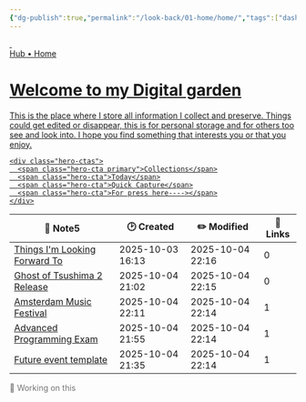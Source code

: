 ```yaml
---
{"dg-publish":true,"permalink":"/look-back/01-home/home/","tags":["dashboard","home"],"noteIcon":"","created":"2025-08-28T23:54:20.501+02:00","updated":"2025-09-26T13:12:02.696+02:00"}
---
```



<a class="dg-card card-hero hero-constrained card-theme-crystal effect-glass" href="/01-Home/dashboard-interface" aria-label="Welcome to my garden">
  <!-- Optional background images (either or both). Keep as early children so they sit behind content -->
  <img class="parallax-layer" src="/img/linkicons/mainbanner.png" alt="" aria-hidden>
  <img class="hero-bg" src="/img/linkicons/mainbanner.png" alt="" aria-hidden>

  <!-- overlay (ensures legibility even on bright backgrounds) -->
  <div class="hero-overlay" aria-hidden></div>

  <!-- all visible content stays inside hero-content -->
  <div class="hero-content">
    <div class="hero-badge">Hub • Home</div>
    <h1 class="hero-title">Welcome to my Digital garden</h1>
    <p class="hero-lead">This is the place where I store all information I collect and preserve. Things could get edited or disappear, this is for personal storage and for others too see and look into. I hope you find something that interests you or that you enjoy.</p>

    <div class="hero-ctas">
      <span class="hero-cta primary">Collections</span>
      <span class="hero-cta">Today</span>
      <span class="hero-cta">Quick Capture</span>
      <span class="hero-cta">For press here----></span>
    </div>
  </div>
</a>



<div><table class="dataview table-view-table"><thead class="table-view-thead"><tr class="table-view-tr-header"><th class="table-view-th"><span>📄 Note</span><span class="dataview small-text">5</span></th><th class="table-view-th"><span>🕑 Created</span></th><th class="table-view-th"><span>✏️ Modified</span></th><th class="table-view-th"><span>🔗 Links</span></th></tr></thead><tbody class="table-view-tbody"><tr><td><span><a data-tooltip-position="top" aria-label="Things I'm Looking Forward To.md" data-href="Things I'm Looking Forward To.md" href="Things I'm Looking Forward To.md" class="internal-link" target="_blank" rel="noopener nofollow">Things I'm Looking Forward To</a></span></td><td><span>2025-10-03 16:13</span></td><td><span>2025-10-04 22:16</span></td><td>0</td></tr><tr><td><span><a data-tooltip-position="top" aria-label="Many notes and files/Events/Ghost of Tsushima 2 Release.md" data-href="Many notes and files/Events/Ghost of Tsushima 2 Release.md" href="Many notes and files/Events/Ghost of Tsushima 2 Release.md" class="internal-link" target="_blank" rel="noopener nofollow">Ghost of Tsushima 2 Release</a></span></td><td><span>2025-10-04 21:02</span></td><td><span>2025-10-04 22:15</span></td><td>0</td></tr><tr><td><span><a data-tooltip-position="top" aria-label="Many notes and files/Events/Amsterdam Music Festival.md" data-href="Many notes and files/Events/Amsterdam Music Festival.md" href="Many notes and files/Events/Amsterdam Music Festival.md" class="internal-link" target="_blank" rel="noopener nofollow">Amsterdam Music Festival</a></span></td><td><span>2025-10-04 22:11</span></td><td><span>2025-10-04 22:14</span></td><td>1</td></tr><tr><td><span><a data-tooltip-position="top" aria-label="Many notes and files/Events/Advanced Programming Exam.md" data-href="Many notes and files/Events/Advanced Programming Exam.md" href="Many notes and files/Events/Advanced Programming Exam.md" class="internal-link" target="_blank" rel="noopener nofollow">Advanced Programming Exam</a></span></td><td><span>2025-10-04 21:55</span></td><td><span>2025-10-04 22:14</span></td><td>1</td></tr><tr><td><span><a data-tooltip-position="top" aria-label="Many notes and files/_templates/Future event template.md" data-href="Many notes and files/_templates/Future event template.md" href="Many notes and files/_templates/Future event template.md" class="internal-link" target="_blank" rel="noopener nofollow">Future event template</a></span></td><td><span>2025-10-04 21:35</span></td><td><span>2025-10-04 22:14</span></td><td>1</td></tr></tbody></table></div>



<div class="glass-grid grid-4"> <!-- Placeholder 1 --> <div class="glass-card minimal" style="opacity: 0.6;"> <div class="card-content"> <div class="card-title">🚧 Working on this</div>  </div> </div> </div>





